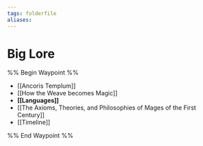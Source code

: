 ```yaml
---
tags: folderfile
aliases:
---
```


# Big Lore
%% Begin Waypoint %%
- [[Ancoris Templum]]
- [[How the Weave becomes Magic]]
- **[[Languages]]**
- [[The Axioms, Theories, and Philosophies of Mages of the First Century]]
- [[Timeline]]

%% End Waypoint %%
